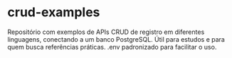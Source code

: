# crud-examples
Repositório com exemplos de APIs CRUD de registro em diferentes linguagens, conectando a um banco PostgreSQL. Útil para estudos e para quem busca referências práticas. .env padronizado para facilitar o uso.
